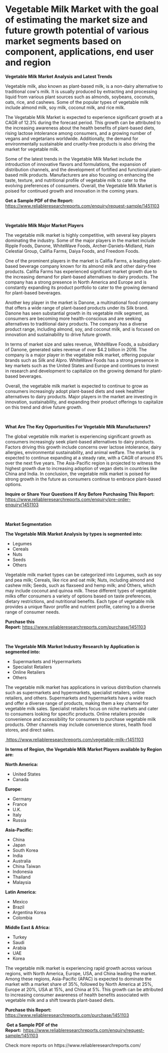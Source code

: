 <p><h1>Vegetable Milk Market with the goal of estimating the market size and future growth potential of various market segments based on component, applications, end user and region</h1></p><p><strong>Vegetable Milk Market Analysis and Latest Trends</strong></p>
<p><p>Vegetable milk, also known as plant-based milk, is a non-dairy alternative to traditional cow's milk. It is usually produced by extracting and processing liquid from various plant sources such as almonds, soybeans, coconuts, oats, rice, and cashews. Some of the popular types of vegetable milk include almond milk, soy milk, coconut milk, and rice milk.</p><p>The Vegetable Milk Market is expected to experience significant growth at a CAGR of 12.3% during the forecast period. This growth can be attributed to the increasing awareness about the health benefits of plant-based diets, rising lactose intolerance among consumers, and a growing number of vegans and vegetarians worldwide. Additionally, the demand for environmentally sustainable and cruelty-free products is also driving the market for vegetable milk.</p><p>Some of the latest trends in the Vegetable Milk Market include the introduction of innovative flavors and formulations, the expansion of distribution channels, and the development of fortified and functional plant-based milk products. Manufacturers are also focusing on enhancing the taste, texture, and nutritional profile of vegetable milk to cater to the evolving preferences of consumers. Overall, the Vegetable Milk Market is poised for continued growth and innovation in the coming years.</p></p>
<p><strong>Get a Sample PDF of the Report:&nbsp;</strong> <a href="https://www.reliableresearchreports.com/enquiry/request-sample/1451103">https://www.reliableresearchreports.com/enquiry/request-sample/1451103</a></p>
<p>&nbsp;</p>
<p><strong>Vegetable Milk Major Market Players</strong></p>
<p><p>The vegetable milk market is highly competitive, with several key players dominating the industry. Some of the major players in the market include Ripple Foods, Danone, WhiteWave Foods, Archer-Daniels-Midland, Hain Celestial Group, Califia Farms, Daiya Foods, and Freedom Foods.</p><p>One of the prominent players in the market is Califia Farms, a leading plant-based beverage company known for its almond milk and other dairy-free products. Califia Farms has experienced significant market growth due to the increasing demand for plant-based alternatives to dairy products. The company has a strong presence in North America and Europe and is constantly expanding its product portfolio to cater to the growing demand for plant-based beverages.</p><p>Another key player in the market is Danone, a multinational food company that offers a wide range of plant-based products under its Silk brand. Danone has seen substantial growth in its vegetable milk segment, as consumers are becoming more health-conscious and are seeking alternatives to traditional dairy products. The company has a diverse product range, including almond, soy, and coconut milk, and is focused on innovation and sustainability to drive future growth.</p><p>In terms of market size and sales revenue, WhiteWave Foods, a subsidiary of Danone, generated sales revenue of over $4.2 billion in 2016. The company is a major player in the vegetable milk market, offering popular brands such as Silk and Alpro. WhiteWave Foods has a strong presence in key markets such as the United States and Europe and continues to invest in research and development to capitalize on the growing demand for plant-based beverages.</p><p>Overall, the vegetable milk market is expected to continue to grow as consumers increasingly adopt plant-based diets and seek healthier alternatives to dairy products. Major players in the market are investing in innovation, sustainability, and expanding their product offerings to capitalize on this trend and drive future growth.</p></p>
<p>&nbsp;</p>
<p><strong>What Are The Key Opportunities For Vegetable Milk Manufacturers?</strong></p>
<p><p>The global vegetable milk market is experiencing significant growth as consumers increasingly seek plant-based alternatives to dairy products. Factors driving this growth include concerns over lactose intolerance, dairy allergies, environmental sustainability, and animal welfare. The market is expected to continue expanding at a steady rate, with a CAGR of around 8% over the next five years. The Asia-Pacific region is projected to witness the highest growth due to increasing adoption of vegan diets in countries like China and India. In conclusion, the vegetable milk market is poised for strong growth in the future as consumers continue to embrace plant-based options.</p></p>
<p><strong>Inquire or Share Your Questions If Any Before Purchasing This Report:</strong> <a href="https://www.reliableresearchreports.com/enquiry/pre-order-enquiry/1451103">https://www.reliableresearchreports.com/enquiry/pre-order-enquiry/1451103</a></p>
<p>&nbsp;</p>
<p><strong>Market Segmentation</strong></p>
<p><strong>The Vegetable Milk Market Analysis by types is segmented into:</strong></p>
<p><ul><li>Legumes</li><li>Cereals</li><li>Nuts</li><li>Seeds</li><li>Others</li></ul></p>
<p><p>Vegetable milk market types can be categorized into Legumes, such as soy and pea milk; Cereals, like rice and oat milk; Nuts, including almond and cashew milk; Seeds, such as flaxseed and hemp milk; and Others, which may include coconut and quinoa milk. These different types of vegetable milks offer consumers a variety of options based on taste preferences, dietary restrictions, and nutritional benefits. Each type of vegetable milk provides a unique flavor profile and nutrient profile, catering to a diverse range of consumer needs.</p></p>
<p><strong>Purchase this Report:&nbsp;</strong><a href="https://www.reliableresearchreports.com/purchase/1451103">https://www.reliableresearchreports.com/purchase/1451103</a></p>
<p>&nbsp;</p>
<p><strong>The Vegetable Milk Market Industry Research by Application is segmented into:</strong></p>
<p><ul><li>Supermarkets and Hypermarkets</li><li>Specialist Retailers</li><li>Online Retailers</li><li>Others</li></ul></p>
<p><p>The vegetable milk market has applications in various distribution channels such as supermarkets and hypermarkets, specialist retailers, online retailers, and others. Supermarkets and hypermarkets have a wide reach and offer a diverse range of products, making them a key channel for vegetable milk sales. Specialist retailers focus on niche markets and cater to consumers looking for specific products. Online retailers provide convenience and accessibility for consumers to purchase vegetable milk products. Other channels may include convenience stores, health food stores, and direct sales.</p></p>
<p><a href="https://www.reliableresearchreports.com/vegetable-milk-r1451103">&nbsp;https://www.reliableresearchreports.com/vegetable-milk-r1451103</a></p>
<p><strong>In terms of Region, the Vegetable Milk Market Players available by Region are:</strong></p>
<p>
    <p> <strong> North America: </strong>
        <ul>
            <li>United States</li>
            <li>Canada</li>
        </ul>
        </p> 
    <p> <strong> Europe: </strong>
        <ul>
            <li>Germany</li>
            <li>France</li>
            <li>U.K.</li>
            <li>Italy</li>
            <li>Russia</li>
        </ul>
        </p> 
    <p> <strong> Asia-Pacific: </strong>
        <ul>
            <li>China</li>
            <li>Japan</li>
            <li>South Korea</li>
            <li>India</li>
            <li>Australia</li>
            <li>China Taiwan</li>
            <li>Indonesia</li>
            <li>Thailand</li>
            <li>Malaysia</li>
        </ul>
        </p> 
    <p> <strong> Latin America: </strong>
        <ul>
            <li>Mexico</li>
            <li>Brazil</li>
            <li>Argentina Korea</li>
            <li>Colombia</li>
        </ul>
        </p> 
    <p> <strong> Middle East & Africa: </strong>
        <ul>
            <li>Turkey</li>
            <li>Saudi</li>
            <li>Arabia</li>
            <li>UAE</li>
            <li>Korea</li>
        </ul>
    </p>
    </p>
<p><p>The vegetable milk market is experiencing rapid growth across various regions, with North America, Europe, USA, and China leading the market. Among these regions, Asia-Pacific (APAC) is expected to dominate the market with a market share of 35%, followed by North America at 25%, Europe at 20%, USA at 15%, and China at 5%. This growth can be attributed to increasing consumer awareness of health benefits associated with vegetable milk and a shift towards plant-based diets.</p></p>
<p><strong>Purchase this Report: </strong><a href="https://www.reliableresearchreports.com/purchase/1451103">https://www.reliableresearchreports.com/purchase/1451103</a></p>
<p>&nbsp;<strong>Get a Sample PDF of the Report:&nbsp;&nbsp;</strong><a href="https://www.reliableresearchreports.com/enquiry/request-sample/1451103">https://www.reliableresearchreports.com/enquiry/request-sample/1451103</a></p>
<p><strong></strong></p>
<p>Check more reports on https://www.reliableresearchreports.com/</p>